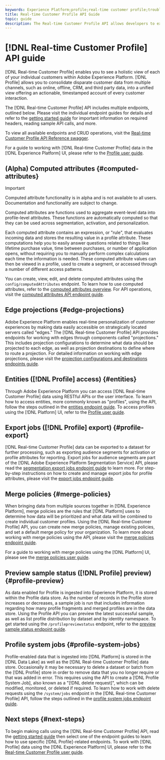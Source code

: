 ```yaml
---
keywords: Experience Platform;profile;real-time customer profile;troubleshooting;API;unified profile;Unified Profile;unified;Profile;rtcp;enable profile;Enable profile
title: Real-time Customer Profile API Guide
topic: guide
description: The Real-time Customer Profile API allows developers to explore and work with Profile data, including view profiles, create and update merge policies, export or sample Profile data, and delete Profile data that is no longer required or was added in error. Follow this guide to learn how to perform key operations using the API.
---
```


# [!DNL Real-time Customer Profile] API guide

[!DNL Real-time Customer Profile] enables you to see a holistic view of each of your individual customers within Adobe Experience Platform. [!DNL Profile] allows you to consolidate disparate customer data from multiple channels, such as online, offline, CRM, and third party data, into a unified view offering an actionable, timestamped account of every customer interaction.

The [!DNL Real-time Customer Profile] API includes multiple endpoints, outlined below. Please visit the individual endpoint guides for details and refer to the [getting started guide](getting-started.md) for important information on required headers, reading sample API calls, and more.

To view all available endpoints and CRUD operations, visit the [Real-time Customer Profile API Reference swagger](https://www.adobe.io/apis/experienceplatform/home/api-reference.html#!acpdr/swagger-specs/real-time-customer-profile.yaml).

For a guide to working with [!DNL Real-time Customer Profile] data in the [!DNL Experience Platform] UI, please refer to the [Profile user guide](../ui/user-guide.md).

## (Alpha) Computed attributes {#computed-attributes}

>[!IMPORTANT]
>
>Computed attribute functionality is in alpha and is not available to all users. Documentation and functionality are subject to change.

Computed attributes are functions used to aggregate event-level data into profile-level attributes. These functions are automatically computed so that they can be used across segmentation, activation, and personalization.

Each computed attribute contains an expression, or "rule", that evaluates incoming data and stores the resulting value in a profile attribute. These computations help you to easily answer questions related to things like lifetime purchase value, time between purchases, or number of application opens, without requiring you to manually perform complex calculations each time the information is needed. These computed attribute values can then be viewed in a profile, used to create a segment, or accessed through a number of different access patterns.

You can create, view, edit, and delete computed attributes using the `config/computedAttributes` endpoint. To learn how to use computed attributes, refer to the [computed attributes overview](../computed-attributes/overview.md). For API operations, visit the [computed attributes API endpoint guide](../computed-attributes/ca-api.md).

## Edge projections {#edge-projections}

Adobe Experience Platform enables real-time personalization of customer experiences by making data easily accessible on strategically located servers called "edges." The [!DNL Real-time Customer Profile] API provides endpoints for working with edges through components called "projections." This includes projection configurations to determine what data should be projected to each edge, as well as projection destinations to define where to route a projection. For detailed information on working with edge projections, please visit the [projection configurations and destinations endpoints guide](edge-projections.md).

## Entities ([!DNL Profile] access) {#entities}

Through Adobe Experience Platform you can access [!DNL Real-time Customer Profile] data using RESTful APIs or the user interface. To learn how to access entities, more commonly known as "profiles", using the API, follow the steps outlined in the [entities endpoint guide](entities.md). To access profiles using the [!DNL Platform] UI, refer to the [Profile user guide](../ui/user-guide.md).

## Export jobs ([!DNL Profile] export) {#profile-export}

[!DNL Real-time Customer Profile] data can be exported to a dataset for further processing, such as exporting audience segments for activation or profile attributes for reporting. Export jobs for audience segments are part of the [!DNL Adobe Experience Platform Segmentation Service] API, please read the [segmentation export jobs endpoint guide](../../profile/api/export-jobs.md) to learn more. For step-by-step instructions on how to create and manage export jobs for profile attributes, please visit the [export jobs endpoint guide](export-jobs.md). 

## Merge policies {#merge-policies}

When bringing data from multiple sources together in [!DNL Experience Platform], merge policies are the rules that [!DNL Platform] uses to determine how data will be prioritized and what data will be combined to create individual customer profiles. Using the [!DNL Real-time Customer Profile] API, you can create new merge policies, manage existing policies, and set a default merge policy for your organization. To learn more about working with merge policies using the API, please visit the [merge policies endpoint guide](merge-policies.md). 

For a guide to working with merge policies using the [!DNL Platform] UI, please see the [merge policies user guide](../ui/merge-policies.md).

## Preview sample status ([!DNL Profile] preview) {#profile-preview}

As data enabled for Profile is ingested into Experience Platform, it is stored within the Profile data store. As the number of records in the Profile store increases or decreases, a sample job is run that includes information regarding how many profile fragments and merged profiles are in the data store. Using the Profile API you can preview the latest successful sample, as well as list profile distribution by dataset and by identity namespace. To get started using the `/profilepreviewstatus` endpoint, refer to the [preview sample status endpoint guide](preview-sample-status.md).

## Profile system jobs {#profile-system-jobs}

Profile-enabled data that is ingested into [!DNL Platform] is stored in the [!DNL Data Lake] as well as the [!DNL Real-time Customer Profile] data store. Occasionally it may be necessary to delete a dataset or batch from the [!DNL Profile] store in order to remove data that you no longer require or that was added in error. This requires using the API to create a [!DNL Profile System Job], also known as a "[!DNL delete request]", which can be modified, monitored, or deleted if required. To learn how to work with delete requests using the `/system/jobs` endpoint in the [!DNL Real-time Customer Profile] API, follow the steps outlined in the [profile system jobs endpoint guide](profile-system-jobs.md).

## Next steps {#next-steps}

To begin making calls using the [!DNL Real-time Customer Profile] API, read the [getting started guide](getting-started.md) then select one of the endpoint guides to learn how to use specific [!DNL Profile]-related endpoints. To work with [!DNL Profile] data using the [!DNL Experience Platform] UI, please refer to the [Real-time Customer Profile user guide](../ui/user-guide.md).